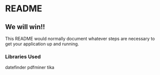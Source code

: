 # README #

## We will win!!

This README would normally document whatever steps are necessary to get your application up and running.

### Libraries Used ###

datefinder
pdfminer
tika
